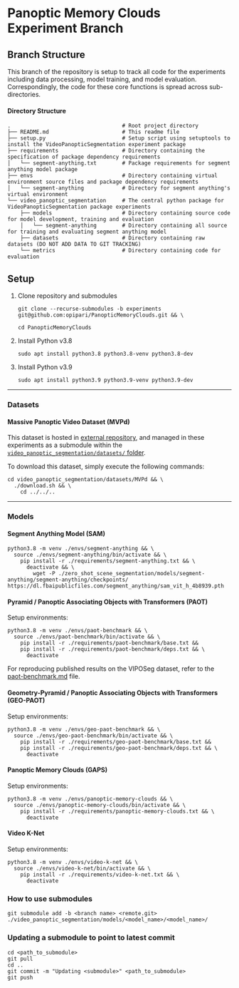 # Panoptic Memory Clouds <br/> Experiment Branch

## Branch Structure

This branch of the repository is setup to track all code for the experiments including data processing, model training, and model evaluation. Correspondingly, the code for these core functions is spread across sub-directories.

#### Directory Structure

```
.                                   # Root project directory
├── README.md                       # This readme file
├── setup.py                        # Setup script using setuptools to install the VideoPanopticSegmentation experiment package
├── requirements                    # Directory containing the specification of package dependency requirements
│   └── segment-anything.txt        # Package requirements for segment anything model package
├── envs                            # Directory containing virtual environment source files and package dependency requirements
│   └── segment-anything            # Directory for segment anything's virtual environment
└── video_panoptic_segmentation     # The central python package for VideoPanopticSegmentation package experiments
    ├── models                      # Directory containing source code for model development, training and evaluation
    │   └── segment-anything        # Directory containing all source for training and evaluating segment anything model
    ├── datasets                    # Directory containing raw datasets (DO NOT ADD DATA TO GIT TRACKING)
    └── metrics                     # Directory containing code for evaluation
```


## Setup

1. Clone repository and submodules

    ```
    git clone --recurse-submodules -b experiments git@github.com:opipari/PanopticMemoryClouds.git && \

    cd PanopticMemoryClouds
    ```

2. Install Python v3.8

    ```
    sudo apt install python3.8 python3.8-venv python3.8-dev
    ```

3. Install Python v3.9

    ```
    sudo apt install python3.9 python3.9-venv python3.9-dev
    ```


<hr>

### Datasets

#### Massive Panoptic Video Dataset (MVPd)

This dataset is hosted in [external repository](https://github.com/opipari/MVPd), and managed in these experiments as a submodule within the [`video_panoptic_segmentation/datasets/` folder](video_panoptic_segmentation/datasets/).

To download this dataset, simply execute the following commands:

```
cd video_panoptic_segmentation/datasets/MVPd && \
  ./download.sh && \
    cd ../../..
```


<hr>

### Models

#### Segment Anything Model (SAM)

```
python3.8 -m venv ./envs/segment-anything && \
  source ./envs/segment-anything/bin/activate && \
    pip install -r ./requirements/segment-anything.txt && \
      deactivate && \
        wget -P ./zero_shot_scene_segmentation/models/segment-anything/segment-anything/checkpoints/ https://dl.fbaipublicfiles.com/segment_anything/sam_vit_h_4b8939.pth
```

#### Pyramid / Panoptic Associating Objects with Transformers (PAOT)

Setup environments:

```
python3.8 -m venv ./envs/paot-benchmark && \
  source ./envs/paot-benchmark/bin/activate && \
    pip install -r ./requirements/paot-benchmark/base.txt &&
    pip install -r ./requirements/paot-benchmark/deps.txt && \
      deactivate
```

For reproducing published results on the VIPOSeg dataset, refer to the [paot-benchmark.md](https://github.com/opipari/ZeroShotSceneSegmentation/blob/main/paot-benchmark.md) file.


#### Geometry-Pyramid / Panoptic Associating Objects with Transformers (GEO-PAOT)

Setup environments:

```
python3.8 -m venv ./envs/geo-paot-benchmark && \
  source ./envs/geo-paot-benchmark/bin/activate && \
    pip install -r ./requirements/geo-paot-benchmark/base.txt &&
    pip install -r ./requirements/geo-paot-benchmark/deps.txt && \
      deactivate
```

#### Panoptic Memory Clouds (GAPS)

Setup environments:

```
python3.8 -m venv ./envs/panoptic-memory-clouds && \
  source ./envs/panoptic-memory-clouds/bin/activate && \
    pip install -r ./requirements/panoptic-memory-clouds.txt && \
      deactivate
```

#### Video K-Net

Setup environments:

```
python3.8 -m venv ./envs/video-k-net && \
  source ./envs/video-k-net/bin/activate && \
    pip install -r ./requirements/video-k-net.txt && \
      deactivate
```






### How to use submodules

```
git submodule add -b <branch name> <remote.git> ./video_panoptic_segmentation/models/<model_name>/<model_name>/
```

### Updating a submodule to point to latest commit
```
cd <path_to_submodule>
git pull
cd ..
git commit -m "Updating <submodule>" <path_to_submodule>
git push
```
